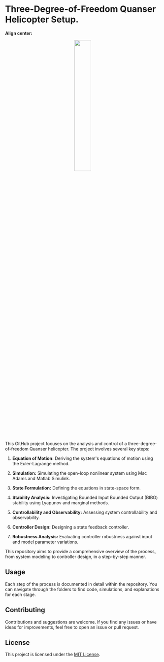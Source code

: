# Three-Degree-of-Freedom Quanser Helicopter Setup.
**Align center:**
<p align="center" width="100%">
    <img width="33%" src="[[https://i.stack.imgur.com/RJj4x.pn](https://www.google.com/url?sa=i&url=https%3A%2F%2Fwww.researchgate.net%2Ffigure%2FQuanser-3-DOF-helicopter-23_fig6_248706211&psig=AOvVaw318izutroDiNN0wfbjyBJi&ust=1691738989795000&source=images&cd=vfe&opi=89978449&ved=0CBEQjRxqFwoTCIDaxZrJ0YADFQAAAAAdAAAAABAD)](https://www.google.com/url?sa=i&url=https%3A%2F%2Fwww.researchgate.net%2Ffigure%2FQuanser-3-DOF-helicopter-23_fig6_248706211&psig=AOvVaw318izutroDiNN0wfbjyBJi&ust=1691738989795000&source=images&cd=vfe&opi=89978449&ved=0CBEQjRxqFwoTCIDaxZrJ0YADFQAAAAAdAAAAABAD)g"> 
</p>

This GitHub project focuses on the analysis and control of a three-degree-of-freedom Quanser helicopter. The project involves several key steps:

1. **Equation of Motion:** Deriving the system's equations of motion using the Euler-Lagrange method.

2. **Simulation:** Simulating the open-loop nonlinear system using Msc Adams and Matlab Simulink.

3. **State Formulation:** Defining the equations in state-space form.

4. **Stability Analysis:** Investigating Bounded Input Bounded Output (BIBO) stability using Lyapunov and marginal methods.

5. **Controllability and Observability:** Assessing system controllability and observability.

6. **Controller Design:** Designing a state feedback controller.

7. **Robustness Analysis:** Evaluating controller robustness against input and model parameter variations.

This repository aims to provide a comprehensive overview of the process, from system modeling to controller design, in a step-by-step manner.

## Usage
Each step of the process is documented in detail within the repository. You can navigate through the folders to find code, simulations, and explanations for each stage.

## Contributing
Contributions and suggestions are welcome. If you find any issues or have ideas for improvements, feel free to open an issue or pull request.

## License
This project is licensed under the [MIT License](LICENSE).

